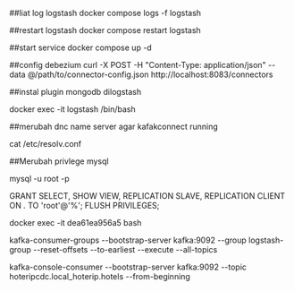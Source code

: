 ##liat log logstash 
docker compose logs -f logstash

##restart logstash
docker compose restart logstash

##start service
docker compose up -d

##config debezium
curl -X POST -H "Content-Type: application/json" --data @/path/to/connector-config.json http://localhost:8083/connectors


##instal plugin mongodb dilogstash

docker exec -it logstash /bin/bash


##merubah dnc name server agar kafakconnect running

cat /etc/resolv.conf


##Merubah privlege mysql

mysql -u root -p

GRANT SELECT, SHOW VIEW, REPLICATION SLAVE, REPLICATION CLIENT ON *.* TO 'root'@'%';
FLUSH PRIVILEGES;



docker exec -it dea61ea956a5 bash

kafka-consumer-groups --bootstrap-server kafka:9092 --group logstash-group --reset-offsets --to-earliest --execute --all-topics


kafka-console-consumer --bootstrap-server kafka:9092 --topic hoteripcdc.local_hoterip.hotels --from-beginning
